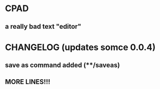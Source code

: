<h1> CPAD </h1>
<h2> a really bad text "editor" </h2>
<h1> CHANGELOG (updates somce 0.0.4) </h1>
<h2> save as command added (**/saveas) </h2> 
<h2> MORE LINES!!! </h2>
